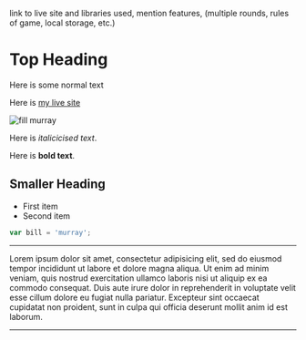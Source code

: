 
link to live site and libraries used, mention features, (multiple rounds, rules of game, local storage, etc.)

# Top Heading

Here is some normal text

Here is [my live site](http:fillmurray.com)

![fill murray](http://fillmurray.com/400/300)

Here is _italicicised text_.

Here is **bold text**.

## Smaller Heading

- First item
- Second item



```js
var bill = 'murray';

```

______

Lorem ipsum dolor sit amet, consectetur adipisicing elit, sed do eiusmod tempor incididunt ut labore et dolore magna aliqua. Ut enim ad minim veniam, quis nostrud exercitation ullamco laboris nisi ut aliquip ex ea commodo consequat. Duis aute irure dolor in reprehenderit in voluptate velit esse cillum dolore eu fugiat nulla pariatur. Excepteur sint occaecat cupidatat non proident, sunt in culpa qui officia deserunt mollit anim id est laborum.

______
